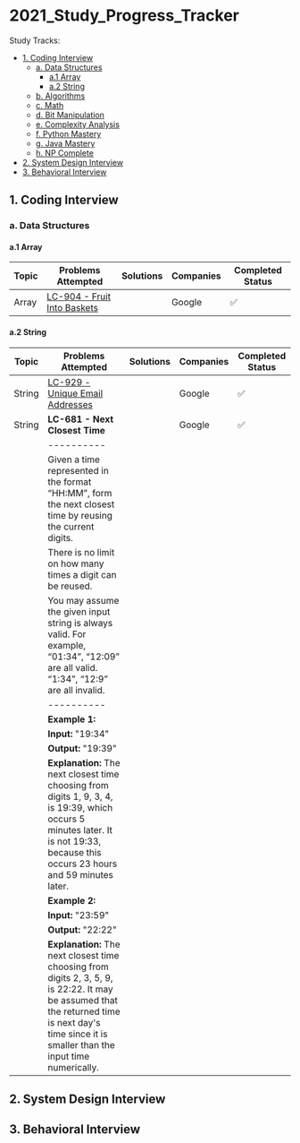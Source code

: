 # 2021_Study_Progress_Tracker

Study Tracks:
* [1. Coding Interview](#1-coding-interview)
  - [a. Data Structures](#a-data-structures)
    - [a.1 Array](#a1-array)    
    - [a.2 String](#a2-string)    
  - [b. Algorithms](#b-algorithms)
  - [c. Math](#c-math)
  - [d. Bit Manipulation](#d-bit-manipulation)
  - [e. Complexity Analysis](#e-complexity-analysis)
  - [f. Python Mastery](#f-python-mastery)
  - [g. Java Mastery](#g-java-mastery)
  - [h. NP Complete](#h-np-complete)
* [2. System Design Interview](#6-system-design-interview)
* [3. Behavioral Interview](#6-basic-system-design-and-algorithm)


## 1. Coding Interview

### a. Data Structures

#### a.1 Array
| Topic  | Problems Attempted | Solutions | Companies | Completed Status  |
| ------ | -----------------  | --------- | --------- | ----------------- |
| Array | [LC-904 - Fruit Into Baskets](https://leetcode.com/problems/fruit-into-baskets/) |           | Google          | :white_check_mark: |

#### a.2 String
| Topic  | Problems Attempted | Solutions | Companies | Completed Status  |
| ------ | -----------------  | --------- | --------- | ----------------- |
| String | [LC-929 - Unique Email Addresses](https://leetcode.com/problems/unique-email-addresses/) |           | Google    | :white_check_mark: |
| String | **LC-681 - Next Closest Time**  | | Google    | :white_check_mark: |
|        | ---------- | | | |
|        | Given a time represented in the format “HH:MM”, form the next closest time by reusing the current digits.  | | | |
|        | There is no limit on how many times a digit can be reused.  | | | |
|        | You may assume the given input string is always valid. For example, “01:34”, “12:09” are all valid. “1:34”, “12:9” are all invalid.  | | | |
|        | ---------- | | | |
|        | **Example 1:** | | | |
|        | **Input:** "19:34" | | | |
|        | **Output:** "19:39" | | | |
|        | **Explanation:** The next closest time choosing from digits 1, 9, 3, 4, is 19:39, which occurs 5 minutes later.  It is not 19:33, because this occurs 23 hours and 59 minutes later.  | | | |
|        | **Example 2:**  | | | |
|        | **Input:** "23:59"  | | | |
|        | **Output:** "22:22"  | | | |
|        | **Explanation:** The next closest time choosing from digits 2, 3, 5, 9, is 22:22. It may be assumed that the returned time is next day's time since it is smaller than the input time numerically.  | | | |

## 2. System Design Interview

## 3. Behavioral Interview
